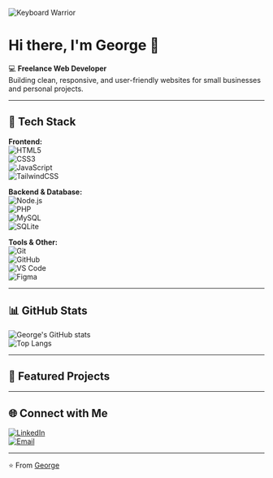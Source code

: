 ![Keyboard Warrior](https://tenor.com/PklS.gif)
# Hi there, I'm George 👋

💻 **Freelance Web Developer**  
Building clean, responsive, and user-friendly websites for small businesses and personal projects.  

---

## 🚀 Tech Stack

**Frontend:**  
![HTML5](https://img.shields.io/badge/HTML5-E34F26?style=flat&logo=html5&logoColor=white)  
![CSS3](https://img.shields.io/badge/CSS3-1572B6?style=flat&logo=css3&logoColor=white)  
![JavaScript](https://img.shields.io/badge/JavaScript-ES6+-F7DF1E?style=flat&logo=javascript&logoColor=black)  
![TailwindCSS](https://img.shields.io/badge/TailwindCSS-38B2AC?style=flat&logo=tailwind-css&logoColor=white)  

**Backend & Database:**  
![Node.js](https://img.shields.io/badge/Node.js-43853D?style=flat&logo=node.js&logoColor=white)  
![PHP](https://img.shields.io/badge/PHP-777BB4?style=flat&logo=php&logoColor=white)  
![MySQL](https://img.shields.io/badge/MySQL-005C84?style=flat&logo=mysql&logoColor=white)  
![SQLite](https://img.shields.io/badge/SQLite-003B57?style=flat&logo=sqlite&logoColor=white)  

**Tools & Other:**  
![Git](https://img.shields.io/badge/Git-F05032?style=flat&logo=git&logoColor=white)  
![GitHub](https://img.shields.io/badge/GitHub-181717?style=flat&logo=github&logoColor=white)  
![VS Code](https://img.shields.io/badge/VSCode-0078D4?style=flat&logo=visual-studio-code&logoColor=white)  
![Figma](https://img.shields.io/badge/Figma-F24E1E?style=flat&logo=figma&logoColor=white)  

---

## 📊 GitHub Stats

![George's GitHub stats](https://github-readme-stats.vercel.app/api?username=gca-dev-90&show_icons=true&theme=radical)  
![Top Langs](https://github-readme-stats.vercel.app/api/top-langs/?username=gca-dev-90&layout=compact&theme=radical)

---

## 🌟 Featured Projects

 

---

## 🌐 Connect with Me  

[![LinkedIn](https://img.shields.io/badge/LinkedIn-0A66C2?style=flat&logo=linkedin&logoColor=white)](https://www.linkedin.com/in/george-angheluta-42a6981a3)  
[![Email](https://img.shields.io/badge/Email-D14836?style=flat&logo=gmail&logoColor=white)](mailto:georgeangheluta1@gmail.com)  

---
⭐️ From [George](https://github.com/YourUsername)
